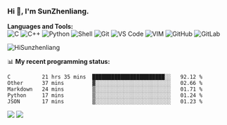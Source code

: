 
### Hi 👋, I'm SunZhenliang.



**Languages and Tools:**  
![C](https://img.shields.io/badge/-00599C?&logo=c&logoColor=white)
![C++](https://img.shields.io/badge/-C++-00599C?&logo=c%2B%2B&logoColor=white)
![Python](https://img.shields.io/badge/-Python-8fcfd1?&logo=Python)
![Shell](https://img.shields.io/badge/-Shell-blasck?&logo=Shell)
![Git](https://img.shields.io/badge/-Git-black?&logo=git)
![VS Code](https://img.shields.io/badge/-VS%20Code-007ACC?&logo=visual-studio-code)
![VIM](https://img.shields.io/badge/-vim-blasck?&logo=vim)
![GitHub](https://img.shields.io/badge/-GitHub-181717?&logo=github)
![GitLab](https://img.shields.io/badge/-GitLab-FCA121?&logo=gitlab)


<img   src="https://github-readme-stats.vercel.app/api?username=HiSunzhenliang&count_private=true&show_icons=true" alt="HiSunzhenliang" />

📊 **My recent programming status:**
<!--START_SECTION:waka-->
```text
C          21 hrs 35 mins  ███████████████████████░░   92.12 % 
Other      37 mins         ▓░░░░░░░░░░░░░░░░░░░░░░░░   02.66 % 
Markdown   24 mins         ▒░░░░░░░░░░░░░░░░░░░░░░░░   01.71 % 
Python     17 mins         ▒░░░░░░░░░░░░░░░░░░░░░░░░   01.24 % 
JSON       17 mins         ▒░░░░░░░░░░░░░░░░░░░░░░░░   01.23 % 
```
<!--END_SECTION:waka-->
[![](https://img.shields.io/ubuntu/v/ubuntu-wallpapers/focal)](https://kubuntu.org/)
![](https://visitor-badge.glitch.me/badge?page_id=HiSunzhenliang.readme)
